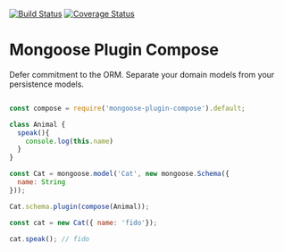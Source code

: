 [![Build Status][travis-image]][travis-url] [![Coverage Status][coveralls-image]][coveralls-url]

# Mongoose Plugin Compose

Defer commitment to the ORM. Separate your domain models from your persistence models.

```js

const compose = require('mongoose-plugin-compose').default;

class Animal {
  speak(){
    console.log(this.name)
  }
}

const Cat = mongoose.model('Cat', new mongoose.Schema({
  name: String
}));

Cat.schema.plugin(compose(Animal));

const cat = new Cat({ name: 'fido'});

cat.speak(); // fido

```
[travis-image]: https://travis-ci.com/blugavere/mongoose-plugin-compose.svg?branch=master
[travis-url]: https://travis-ci.com/blugavere/mongoose-plugin-compose

[coveralls-image]: https://coveralls.io/repos/blugavere/mongoose-plugin-compose/badge.svg
[coveralls-url]: https://coveralls.io/r/blugavere/mongoose-plugin-compose